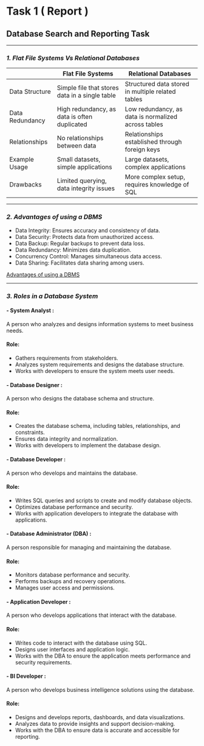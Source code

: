 ﻿# Task 1 ( Report )
## Database Search and Reporting Task
--------------------------------------

### *1. Flat File Systems Vs Relational Databases*

|                    | Flat File Systems                              | Relational Databases                                |
|--------------------|------------------------------------------------|-----------------------------------------------------|
| Data Structure     | Simple file that stores data in a single table | Structured data stored in multiple related tables   |
| Data Redundancy    | High redundancy, as data is often duplicated   | Low redundancy, as data is normalized across tables |
| Relationships      | No relationships between data                  | Relationships established through foreign keys      |
| Example Usage      | Small datasets, simple applications            | Large datasets, complex applications                |
| Drawbacks          | Limited querying, data integrity issues        | More complex setup, requires knowledge of SQL       |

---------------------------------------------------------



### *2. Advantages of using a DBMS*



- Data Integrity: Ensures accuracy and consistency of data.
- Data Security: Protects data from unauthorized access.
- Data Backup: Regular backups to prevent data loss.
- Data Redundancy: Minimizes data duplication.
- Concurrency Control: Manages simultaneous data access.
- Data Sharing: Facilitates data sharing among users.



[Advantages of using a DBMS](./images/Advantages_of_using_a_DBMS.png.PNG)



----------------------------------------------------------------

### *3. Roles in a Database System*

#### - System Analyst :
A person who analyzes and designs information systems to meet business needs.
#### Role:
- Gathers requirements from stakeholders.
- Analyzes system requirements and designs the database structure.
- Works with developers to ensure the system meets user needs.



#### - Database Designer :
A person who designs the database schema and structure.
#### Role:
- Creates the database schema, including tables, relationships, and constraints.
- Ensures data integrity and normalization.
- Works with developers to implement the database design.
	


#### - Database Developer :
A person who develops and maintains the database.
#### Role:
- Writes SQL queries and scripts to create and modify database objects.
- Optimizes database performance and security.
- Works with application developers to integrate the database with applications.

#### - Database Administrator (DBA) :
A person responsible for managing and maintaining the database.
#### Role:
- Monitors database performance and security.
- Performs backups and recovery operations.
- Manages user access and permissions.
	
#### - Application Developer :
A person who develops applications that interact with the database.
#### Role:
- Writes code to interact with the database using SQL.
- Designs user interfaces and application logic.
- Works with the DBA to ensure the application meets performance and security requirements.
	
#### - BI Developer :
A person who develops business intelligence solutions using the database.
#### Role:
- Designs and develops reports, dashboards, and data visualizations.
- Analyzes data to provide insights and support decision-making.
- Works with the DBA to ensure data is accurate and accessible for reporting.
